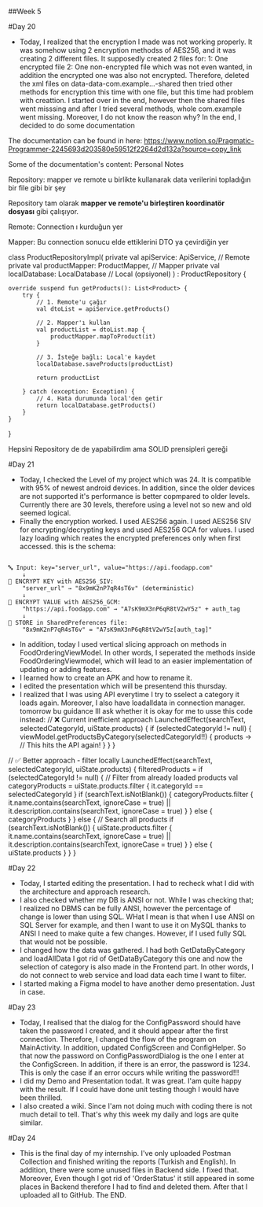 ##Week 5

#Day 20
- Today, I realized that the encryption I made was not working properly. It was somehow using 2 encryption methodss of AES256, and it was creating 2 different files. It supposedly created 2 files for:
  1: One encrypted file
  2: One non-encrypted file which was not even wanted, in addition the encrypted one was also not encrypted. Therefore, deleted the xml files on data-data-com.example...-shared then tried other methods for encryption this time with one file, but this time had problem with creattion. I started over in the end, however then the shared files went misssing and after I tried several methods, whole com.example went missing. Moreover, I do not know the reason why?
In the end, I decided to do some documentation

The documentation can be found in here:
https://www.notion.so/Pragmatic-Programmer-2245693d203580e59512f2264d2d132a?source=copy_link

Some of the documentation's content:
Personal Notes

Repository: mapper ve remote u birlikte kullanarak data verilerini topladığın bir file gibi bir şey

Repository tam olarak **mapper ve remote'u birleştiren koordinatör dosyası** gibi çalışıyor.

Remote: Connection ı kurduğun yer

Mapper: Bu connection sonucu elde ettiklerini DTO ya çevirdiğin yer

class ProductRepositoryImpl(
private val apiService: ApiService,        // Remote
private val productMapper: ProductMapper,  // Mapper
private val localDatabase: LocalDatabase   // Local (opsiyonel)
) : ProductRepository {

```
override suspend fun getProducts(): List<Product> {
    try {
        // 1. Remote'u çağır
        val dtoList = apiService.getProducts()

        // 2. Mapper'ı kullan
        val productList = dtoList.map {
            productMapper.mapToProduct(it)
        }

        // 3. İsteğe bağlı: Local'e kaydet
        localDatabase.saveProducts(productList)

        return productList

    } catch (exception: Exception) {
        // 4. Hata durumunda local'den getir
        return localDatabase.getProducts()
    }
}

```

}

Hepsini Repository de de yapabilirdim ama SOLID prensipleri gereği 


#Day 21
- Today, I checked the Level of my project which was 24. It is compatible with 95% of newest android devices. In addition, since the older devices are not supported it's performance is better copmpared to older levels. Currently there are 30 levels, therefore using a level not so new and old seemed logical.
- Finally the encryption worked. I used AES256 again. I used AES256 SIV for encrypting/decrypting keys and used AES256 GCA for values. I used lazy loading which reates the encrypted preferences only when first accessed.
this is the schema:
```

🔤 Input: key="server_url", value="https://api.foodapp.com"
    ↓
🔐 ENCRYPT KEY with AES256_SIV:
    "server_url" → "8x9mK2nP7qR4sT6v" (deterministic)
    ↓
🔐 ENCRYPT VALUE with AES256_GCM:
    "https://api.foodapp.com" → "A7sK9mX3nP6qR8tV2wY5z" + auth_tag
    ↓
💾 STORE in SharedPreferences file:
    "8x9mK2nP7qR4sT6v" = "A7sK9mX3nP6qR8tV2wY5z[auth_tag]"

```
- In addition, today I used vertical slicing approach on methods in FoodOrderingViewModel. In other words, I seperated the methods inside FoodOrderingViewmodel, which will lead to an easier implementation of updating or adding features.
- I learned how to create an APK and how to rename it.
- I edited the presentation which will be presentend this thursday.
- I realized that I was using API everytime I try to sselect a category it loads again. Moreover, I also have loadalldata in connection manager. tomorrow bu guidance Ill ask whether it is okay for me to usse this code instead:
// ❌ Current inefficient approach
LaunchedEffect(searchText, selectedCategoryId, uiState.products) {
    if (selectedCategoryId != null) {
        viewModel.getProductsByCategory(selectedCategoryId!!) { products ->
            // This hits the API again!
        }
    }
}

// ✅ Better approach - filter locally
LaunchedEffect(searchText, selectedCategoryId, uiState.products) {
    filteredProducts = if (selectedCategoryId != null) {
        // Filter from already loaded products
        val categoryProducts = uiState.products.filter { it.categoryId == selectedCategoryId }
        if (searchText.isNotBlank()) {
            categoryProducts.filter {
                it.name.contains(searchText, ignoreCase = true) ||
                it.description.contains(searchText, ignoreCase = true)
            }
        } else {
            categoryProducts
        }
    } else {
        // Search all products
        if (searchText.isNotBlank()) {
            uiState.products.filter {
                it.name.contains(searchText, ignoreCase = true) ||
                it.description.contains(searchText, ignoreCase = true)
            }
        } else {
            uiState.products
        }
    }
}

#Day 22

- Today, I started editing the presentation. I had to recheck what I did with the architecture and approach research.
- I also checked whether my DB is ANSI or not. While I was checking that; I realized no DBMS can be fully ANSI, however the percentage of change is lower than using SQL. WHat I mean is that when I use ANSI on SQL Server for example, and then I want to use it on MySQL thanks to ANSI I need to make quite a few changes. However, if I used fully SQL that would not be possible.
- I changed how the data was gathered. I had both GetDataByCategory and loadAllData I got rid of GetDataByCategory this one and now the selection of category is also made in the Frontend part. In other words, I do not connect to web service and load data each time I want to filter.
- I started making a Figma model to have another demo presentation. Just in case.

#Day 23

- Today, I realised that the dialog for the ConfigPassword should have taken the password I created, and it should appear after the first connection. Therefore, I changed the flow of the program on MainActivity. In addition, updated ConfigScreen and ConfigHelper. So that now the password on ConfigPasswordDialog is the one I enter at the ConfigScreen. In addition, if there is an error, the password is 1234. This is only the case if an error occurs while writing the password!!!
- I did my Demo and Presentation todat. It was great. I'am quite happy with the result. If I could have done unit testing though I would have been thrilled.
- I also created a wiki.
Since I'am not doing much with coding there is not much detail to tell. That's why this week my daily and logs are quite similar.

#Day 24

- This is the final day of my internship. I've only uploaded Postman Collection and finished writing the reports (Turkish and English). In addition, there were some unused files in Backend side. I fixed that. Moreover, Even though I got rid of 'OrderStatus' it still appeared in some places in Backend therefore I had to find and deleted them. After that I uploaded all to GitHub. The END.












